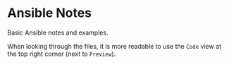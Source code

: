 # Ansible Notes

Basic Ansible notes and examples.

When looking through the files, it is more readable to use the `Code` view at the top right corner (next to `Preview`).
